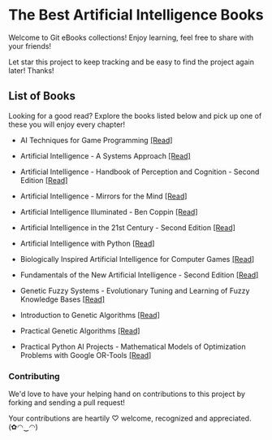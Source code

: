 # The Best Artificial Intelligence Books


Welcome to Git eBooks collections! Enjoy learning, feel free to share with your friends!

Let star this project to keep tracking and be easy to find the project again later! Thanks!

## List of Books

Looking for a good read? Explore the books listed below and pick up one of these you will enjoy every chapter!

* AI Techniques for Game Programming [[Read]](/books/AI%20Techniques%20for%20Game%20Programming.pdf)

* Artificial Intelligence - A Systems Approach [[Read]](/books/Artificial%20Intelligence%20-%20A%20Systems%20Approach.pdf)

* Artificial Intelligence - Handbook of Perception and Cognition - Second Edition [[Read]](/books/Artificial%20Intelligence%20-%20Handbook%20of%20Perception%20and%20Cognition%20-%20Second%20Edition.pdf)

* Artificial Intelligence - Mirrors for the Mind [[Read]](/books/Artificial%20Intelligence%20-%20Mirrors%20for%20the%20Mind.pdf)

* Artificial Intelligence Illuminated - Ben Coppin [[Read]](/books/Artificial%20Intelligence%20Illuminated%20-%20Ben%20Coppin.pdf)

* Artificial Intelligence in the 21st Century - Second Edition [[Read]](/books/Artificial%20Intelligence%20in%20the%2021st%20Century%20-%20Second%20Edition.pdf)

* Artificial Intelligence with Python [[Read]](/books/Artificial%20Intelligence%20with%20Python.pdf)

* Biologically Inspired Artificial Intelligence for Computer Games [[Read]](/books/Biologically%20Inspired%20Artificial%20Intelligence%20for%20Computer%20Games.pdf)

* Fundamentals of the New Artificial Intelligence - Second Edition [[Read]](/books/Fundamentals%20of%20the%20New%20Artificial%20Intelligence%20-%20Second%20Edition.pdf)

* Genetic Fuzzy Systems - Evolutionary Tuning and Learning of Fuzzy Knowledge Bases [[Read]](/books/Genetic%20Fuzzy%20Systems%20-%20Evolutionary%20Tuning%20and%20Learning%20of%20Fuzzy%20Knowledge%20Bases.pdf)

* Introduction to Genetic Algorithms [[Read]](/books/Introduction%20to%20Genetic%20Algorithms.pdf)

* Practical Genetic Algorithms [[Read]](/books/Practical%20Genetic%20Algorithms.pdf)

* Practical Python AI Projects - Mathematical Models of Optimization Problems with Google OR-Tools [[Read]](/books/Practical%20Python%20AI%20Projects%20-%20Mathematical%20Models%20of%20Optimization%20Problems%20with%20Google%20OR-Tools.pdf)

### Contributing

We'd love to have your helping hand on contributions to this project by forking and sending a pull request!

Your contributions are heartily ♡ welcome, recognized and appreciated. (✿◠‿◠)
